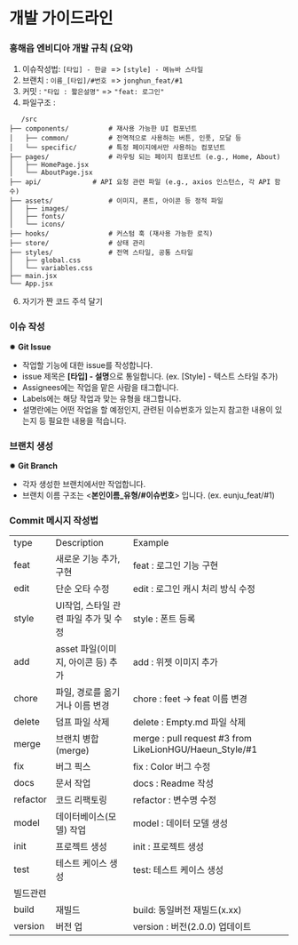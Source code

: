 # 개발 가이드라인

### 흥해읍 엔비디아 개발 규칙 (요약)
1) 이슈작성법: ```[타입] - 한글 ```=> ```[style] - 메뉴바 스타일```
2) 브랜치 : ```이름_[타입]/#번호 ```=> ```jonghun_feat/#1```
3) 커밋 : ```"타입 : 짧은설명"``` => ```"feat: 로그인"```
4) 파일구조 : 
``` tree
   /src
├── components/          # 재사용 가능한 UI 컴포넌트
│   ├── common/          # 전역적으로 사용하는 버튼, 인풋, 모달 등
│   └── specific/        # 특정 페이지에서만 사용하는 컴포넌트
├── pages/               # 라우팅 되는 페이지 컴포넌트 (e.g., Home, About)
│   ├── HomePage.jsx
│   └── AboutPage.jsx
├── api/             # API 요청 관련 파일 (e.g., axios 인스턴스, 각 API 함수)
├── assets/              # 이미지, 폰트, 아이콘 등 정적 파일
│   ├── images/
│   ├── fonts/
│   └── icons/
├── hooks/               # 커스텀 훅 (재사용 가능한 로직)
├── store/               # 상태 관리 
├── styles/              # 전역 스타일, 공통 스타일
│   ├── global.css
│   └── variables.css
├── main.jsx             
└── App.jsx
```

6) 자기가 짠 코드 주석 달기 




### 이슈 작성

✹ **Git Issue**

- 작업할 기능에 대한 issue를 작성합니다.
- issue 제목은 **[타입] - 설명**으로 통일합니다. (ex. [Style] - 텍스트 스타일 추가)
- Assignees에는 작업을 맡은 사람을 태그합니다.
- Labels에는 해당 작업과 맞는 유형을 태그합니다.
- 설명란에는 어떤 작업을 할 예정인지, 관련된 이슈번호가 있는지 참고한 내용이 있는지 등 필요한 내용을 적습니다.
  <br />

### 브랜치 생성

✹ **Git Branch**

- 각자 생성한 브랜치에서만 작업합니다.
- 브랜치 이름 구조는 <**본인이름_유형/#이슈번호**> 입니다. (ex. eunju_feat/#1)
  <br />

### Commit 메시지 작성법

|          |                                       |                                                         |
| -------- | ------------------------------------- | ------------------------------------------------------- |
| type     | Description                           | Example                                                 |
| feat     | 새로운 기능 추가, 구현                | feat : 로그인 기능 구현                                 |
| edit     | 단순 오타 수정                        | edit : 로그인 캐시 처리 방식 수정                       |
| style    | UI작업, 스타일 관련 파일 추가 및 수정 | style : 폰트 등록                                       |
| add      | asset 파일(이미지, 아이콘 등) 추가    | add : 위젯 이미지 추가                                  |
| chore    | 파일, 경로를 옮기거나 이름 변경       | chore : feet -> feat 이름 변경                          |
| delete   | 덤프 파일 삭제                        | delete : Empty.md 파일 삭제                             |
| merge    | 브랜치 병합(merge)                    | merge : pull request #3 from LikeLionHGU/Haeun_Style/#1 |
| fix      | 버그 픽스                             | fix : Color 버그 수정                                   |
| docs     | 문서 작업                             | docs : Readme 작성                                      |
| refactor | 코드 리팩토링                         | refactor : 변수명 수정                                  |
| model    | 데이터베이스(모델) 작업               | model : 데이터 모델 생성                                |
| init     | 프로젝트 생성                         | init : 프로젝트 생성                                    |
| test     | 테스트 케이스 생성                    | test: 테스트 케이스 생성                                |
| 빌드관련 |                                       |                                                         |
| build    | 재빌드                                | build: 동일버전 재빌드(x.xx)                            |
| version  | 버전 업                               | version : 버전(2.0.0) 업데이트                          |

<br />
